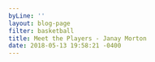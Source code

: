 ```yaml
---
byLine: ''
layout: blog-page
filter: basketball
title: Meet the Players - Janay Morton
date: 2018-05-13 19:58:21 -0400
---
```

